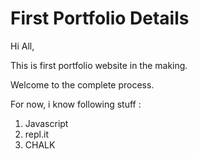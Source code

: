 # First Portfolio Details

Hi All,

This is first portfolio website in the making.

Welcome to the complete process.

For now, i know following stuff :
1. Javascript
2. repl.it
3. CHALK

